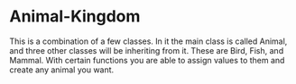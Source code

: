 # Animal-Kingdom
This is a combination of a few classes. 
In it the main class is called Animal, and three other classes will be inheriting from it. 
These are Bird, Fish, and Mammal. 
With certain functions you are able to assign values to them and create any animal you want. 
